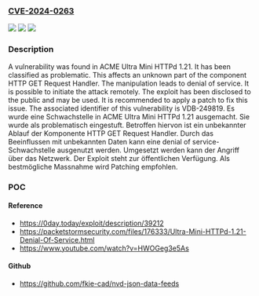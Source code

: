 ### [CVE-2024-0263](https://cve.mitre.org/cgi-bin/cvename.cgi?name=CVE-2024-0263)
![](https://img.shields.io/static/v1?label=Product&message=Ultra%20Mini%20HTTPd&color=blue)
![](https://img.shields.io/static/v1?label=Version&message=1.21%20&color=brightgreen)
![](https://img.shields.io/static/v1?label=Vulnerability&message=CWE-404%20Denial%20of%20Service&color=brightgreen)

### Description

A vulnerability was found in ACME Ultra Mini HTTPd 1.21. It has been classified as problematic. This affects an unknown part of the component HTTP GET Request Handler. The manipulation leads to denial of service. It is possible to initiate the attack remotely. The exploit has been disclosed to the public and may be used. It is recommended to apply a patch to fix this issue. The associated identifier of this vulnerability is VDB-249819.
Es wurde eine Schwachstelle in ACME Ultra Mini HTTPd 1.21 ausgemacht. Sie wurde als problematisch eingestuft. Betroffen hiervon ist ein unbekannter Ablauf der Komponente HTTP GET Request Handler. Durch das Beeinflussen mit unbekannten Daten kann eine denial of service-Schwachstelle ausgenutzt werden. Umgesetzt werden kann der Angriff über das Netzwerk. Der Exploit steht zur öffentlichen Verfügung. Als bestmögliche Massnahme wird Patching empfohlen.

### POC

#### Reference
- https://0day.today/exploit/description/39212
- https://packetstormsecurity.com/files/176333/Ultra-Mini-HTTPd-1.21-Denial-Of-Service.html
- https://www.youtube.com/watch?v=HWOGeg3e5As

#### Github
- https://github.com/fkie-cad/nvd-json-data-feeds

